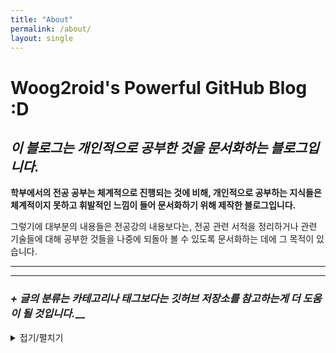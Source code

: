 ```yaml
---
title: "About"
permalink: /about/
layout: single
---
```

# Woog2roid's Powerful GitHub Blog :D
 
## *이 블로그는 개인적으로 공부한 것을 문서화하는 블로그입니다.*
 
__학부에서의 전공 공부는 체계적으로 진행되는 것에 비해, 개인적으로 공부하는 지식들은 체계적이지 못하고 휘발적인 느낌이 들어 문서화하기 위해 제작한 블로그입니다.__

그렇기에 대부분의 내용들은 전공강의 내용보다는, 전공 관련 서적을 정리하거나 관련 기술들에 대해 공부한 것들을 나중에 되돌아 볼 수 있도록 문서화하는 데에 그 목적이 있습니다.

----- 
-----

### *+ 글의 분류는 카테고리나 태그보다는 깃허브 저장소를 참고하는게 더 도움이 될 것입니다.*__

<details>
<summary>접기/펼치기</summary>
<div markdown = 1>

이왕 만드는 블로그 깔끔하게 만들고 싶었기에, 카테고리, 태그와 관련하여 고민이 생겼습니다.  
컨텐츠의 양이 적어 어떻게 묶어도 이상하여서 어떻게 처리해야 할지 정말 고민을 많이 했습니다.  

다른 블로그들은 어떻게 정리를 하였나 찾아보던중 블로그를 제작할 때의 본래 목적인 문서화와 조금 떨어진 고민에 너무 많은 시간을 쏟았다는 생각이 강하게 들며,

<u>"내가 공부한 거 내가 알기 편하게 하자고 하는 블로그에 왜 이런 고민을 하지?, 누가 보기는 할까?, 나 보기 편하게 내용도 나만 알아보게 적어놓고 왜 태그는 고민하지?"</u> 와 같은 생각이 들었습니다.  

자기만족을 위해 최대한 태그는 깔끔하게 쓰려는 노력은 하겠으나,  
혹시 정말 만에하나라도 이 블로그를 참고할 일이 있는 사람이라면,  
__[깃허브 레포지터리](https://github.com/woog2roid/woog2roid.github.io/tree/master/_posts)를 보고 참고한다면, 카테고리나 태그보다 더 큰 도움이 될 것이라 생각합니다.__

(2021-01-01 추가)
